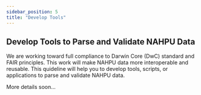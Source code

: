 ```yaml
---
sidebar_position: 5
title: "Develop Tools"
---
```


## Develop Tools to Parse and Validate NAHPU Data

We are working toward full compliance to Darwin Core (DwC) standard and FAIR principles. This work will make NAHPU data more interoperable and reusable. This quideline will help you to develop tools, scripts, or applications to parse and validate NAHPU data.

More details soon...
